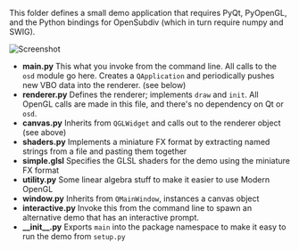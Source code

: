 This folder defines a small demo application that requires PyQt, PyOpenGL, and the Python bindings for OpenSubdiv (which in turn require numpy and SWIG).

![Screenshot](http://raw.github.com/PixarAnimationStudios/OpenSubdiv/master/examples/python/screenshot.png)

- **main.py**         This what you invoke from the command line.  All calls to the `osd` module go here.  Creates a `QApplication` and periodically pushes new VBO data into the renderer. (see below)
- **renderer.py**     Defines the renderer; implements `draw` and `init`.  All OpenGL calls are made in this file, and there's no dependency on Qt or `osd`.
- **canvas.py**       Inherits from `QGLWidget` and calls out to the renderer object (see above)
- **shaders.py**      Implements a miniature FX format by extracting named strings from a file and pasting them together
- **simple.glsl**     Specifies the GLSL shaders for the demo using the miniature FX format
- **utility.py**      Some linear algebra stuff to make it easier to use Modern OpenGL
- **window.py**       Inherits from `QMainWindow`, instances a canvas object
- **interactive.py**  Invoke this from the command line to spawn an alternative demo that has an interactive prompt.
- **\_\_init\_\_.py** Exports `main` into the package namespace to make it easy to run the demo from `setup.py`
